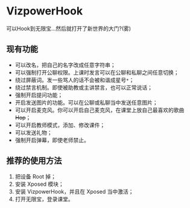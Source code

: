 # VizpowerHook
可以Hook到无限宝...然后就打开了新世界的大门?(雾)

## 现有功能

- 可以改名，把自己的名字改成任意字符串；
- 可以强制打开公聊权限。上课时发言可以在公聊和私聊之间任意切换；
- 绕过屏蔽词。发一些骂人的话不会被和谐成星号`*`；
- 绕过禁言机制。即使被助教或主讲禁言，也可以正常说话；
- 强制开启提问功能；
- 开启发送图片的功能。可以在公聊或私聊当中发送任意图片；
- 可以开启麦克风。你可以开启自己麦克风，在课堂上放自己最喜欢的歌曲 ~~Hop~~；
- 可以开启教师模式，添加、修改课件；
- 可以发送礼物；
- 强制开启弹幕，即使老师禁止。

## 推荐的使用方法

1. 把设备 Root 掉；
2. 安装 Xposed 模块；
3. 安装 VizpowerHook，并且在 Xposed 当中激活；
4. 打开无限宝，登录课堂。